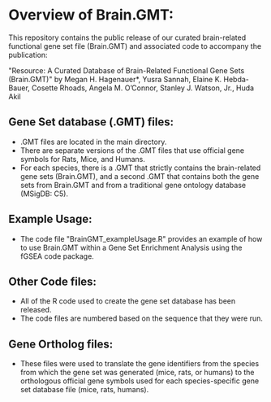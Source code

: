# Overview of Brain.GMT:

This repository contains the public release of our curated brain-related functional gene set file (Brain.GMT) and associated code to accompany the publication:

"Resource: A Curated Database of Brain-Related Functional Gene Sets (Brain.GMT)"
by Megan H. Hagenauer*, Yusra Sannah, Elaine K. Hebda-Bauer, Cosette Rhoads, Angela M. O’Connor, Stanley J. Watson, Jr., Huda Akil

## Gene Set database (.GMT) files:
* .GMT files are located in the main directory.
* There are separate versions of the .GMT files that use official gene symbols for Rats, Mice, and Humans.
* For each species, there is a .GMT that strictly contains the brain-related gene sets (Brain.GMT), and a second .GMT that contains both the gene sets from Brain.GMT and from a traditional gene ontology database (MSigDB: C5).

## Example Usage:
* The code file "BrainGMT_exampleUsage.R" provides an example of how to use Brain.GMT within a Gene Set Enrichment Analysis using the fGSEA code package.

## Other Code files:
* All of the R code used to create the gene set database has been released.
* The code files are numbered based on the sequence that they were run.

## Gene Ortholog files:
* These files were used to translate the gene identifiers from the species from which the gene set was generated (mice, rats, or humans) to the orthologous official gene symbols used for each species-specific gene set database file (mice, rats, humans).






 
